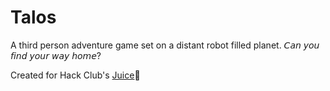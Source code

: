 # Talos

A third person adventure game set on a distant robot filled planet. 
𝘊𝘢𝘯 𝘺𝘰𝘶 𝘧𝘪𝘯𝘥 𝘺𝘰𝘶𝘳 𝘸𝘢𝘺 𝘩𝘰𝘮𝘦?

 Created for Hack Club's [Juice](https://github.com/hackclub/juice)🧃

 
